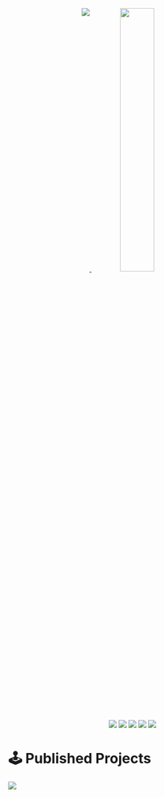 <body>
  <div class="container">
    <div align="center">
      <a href="https://github.com/emreozsoy">
        <img align ="top" src="https://github-readme-stats.vercel.app/api?username=emreozsoy" />
      </a>
      <a href="https://github.com/emreozsoy">
        <img width="37%" src="https://github-readme-stats.vercel.app/api/top-langs/?username=emreozsoy&layout=donut-vertical" />
      </a>
    </div>
    <div align= "center">
      <img src="https://img.shields.io/badge/c%23-%23239120.svg?style=for-the-badge&logo=c-sharp&logoColor=white" />
      <img src="https://img.shields.io/badge/unity-%23000000.svg?style=for-the-badge&logo=unity&logoColor=white" />
      <img src="https://img.shields.io/badge/dart-%230175C2.svg?style=for-the-badge&logo=dart&logoColor=white" />
      <img src="https://img.shields.io/badge/Flutter-%2302569B.svg?style=for-the-badge&logo=Flutter&logoColor=white" />
      <img src="https://img.shields.io/badge/figma-%23F24E1E.svg?style=for-the-badge&logo=figma&logoColor=white" />
    </div>
  </div>
  
# 🕹️ Published Projects 

 <a href="https://play.google.com/store/apps/details?id=com.Toerlinx.com.unity.template.SpaceExploration">
   <img src="https://play-lh.googleusercontent.com/5fQ6c5tIb9a45AvQmyN-JQFixB5otHe3hovpi1yNqgAzYMEb2_lTh81jAcEnuLdusLw=w240-h480-rw" />
</a>

